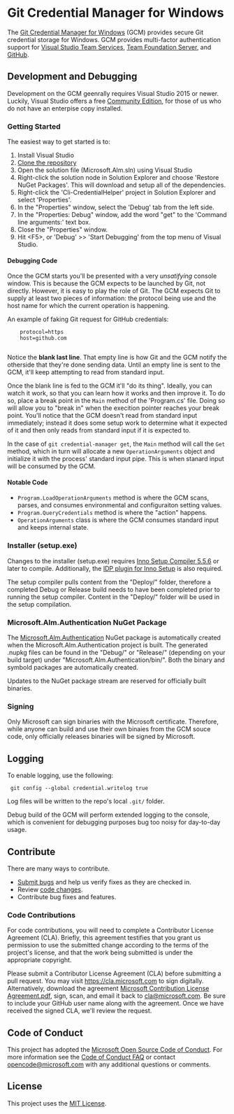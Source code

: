 # Git Credential Manager for Windows

 The [Git Credential Manager for Windows](https://github.com/Microsoft/Git-Credential-Manager-for-Windows) (GCM) provides secure Git credential storage for Windows. GCM provides multi-factor authentication support for [Visual Studio Team Services](https://www.visualstudio.com/), [Team Foundation Server](Faq.md#q-i-thought-microsoft-was-maintaining-this-why-does-the-gcm-not-work-as-expected-with-tfs), and [GitHub](https://www.github.com).

## Development and Debugging

 Development on the GCM geenrally requires Visual Studio 2015 or newer. Luckily, Visual Studio offers a free [Community Edition](https://www.visualstudio.com/products/visual-studio-community-vs), for those of us who do not have an enterpise copy installed.

### Getting Started

 The easiest way to get started is to:
 
 1. Install Visual Studio
 2. [Clone the repository](https://github.com/Microsoft/Git-Credential-Manager-for-Windows.git)
 3. Open the solution file (Microsoft.Alm.sln) using Visual Studio
 4. Right-click the solution node in Solution Explorer and choose 'Restore NuGet Packages'. This will download and setup all of the dependencies.
 5. Right-click the 'Cli-CredentialHelper' project in Solution Explorer and select 'Properties'.
 6. In the "Properties" window, select the 'Debug' tab from the left side.
 7. In the "Properties: Debug" window, add the word "get" to the 'Command line arguments:' text box.
 8. Close the "Properties" window.
 5. Hit \<F5\>, or 'Debug' \>\> 'Start Debugging' from the top menu of Visual Studio.

#### Debugging Code

 Once the GCM starts you'll be presented with a very *unsatifying* console window. This is because the GCM expects to be launched by Git, not directly. However, it is easy to play the role of Git. The GCM expects Git to supply at least two pieces of information: the protocol being use and the host name for which the current operation is happening.
 
 An example of faking Git request for GitHub credentials:
 
 ```
     protocol=https
     host=github.com
     
 ```

 Notice the **blank last line**. That empty line is how Git and the GCM notify the otherside that they're done sending data. Until an empty line is sent to the GCM, it'll keep attempting to read from standard input.

 Once the blank line is fed to the GCM it'll "do its thing". Ideally, you can watch it work, so that you can learn how it works and then improve it. To do so, place a break point in the `Main` method of the 'Program.cs' file. Doing so will allow you to "break in" when the execition pointer reaches your break point. You'll notice that the GCM doesn't read from standard input immediately; instead it does some setup work to determine what it expected of it and then only reads from standard input if it is expected to.

 In the case of `git credential-manager get`, the `Main` method will call the `Get` method, which in turn will allocate a new `OperationArguments` object and initialize it with the process' standard input pipe. This is when stanard input will be consumed by the GCM.

#### Notable Code
 
 * `Program.LoadOperationArguments` method is where the GCM scans, parses, and consumes environmental and configuraiton setting values.
 * `Program.QueryCredentials` method is where the "action" happens.
 * `OperationArguments` class is where the GCM consumes standard input and keeps internal state.

### Installer (setup.exe)

 Changes to the installer (setup.exe) requires [Inno Setup Compiler 5.5.6](http://www.jrsoftware.org/isinfo.php) or later to compile. Additionally, the [IDP plugin for Inno Setup](https://mitrichsoftware.wordpress.com/inno-setup-tools/inno-download-plugin/) is also required.

 The setup compiler pulls content from the "Deploy/" folder, therefore a completed Debug or Release build needs to have been completed prior to running the setup compiler. Content in the "Deploy/" folder will be used in the setup compilation.

### Microsoft.Alm.Authentication NuGet Package

 The [Microsoft.Alm.Authentication](https://www.nuget.org/packages/Microsoft.Alm.Authentication/) NuGet package is automatically created when the Microsoft.Alm.Authentication project is built. The generated .nupkg files can be found in the "Debug/" or "Release/" (depending on your build target) under "Microsoft.Alm.Authentication/bin/". Both the binary and symbold packages are automatically created.

 Updates to the NuGet package stream are reserved for officially built binaries.

### Signing

 Only Microsoft can sign binaries with the Microsoft certificate. Therefore, while anyone can build and use their own binaies from the GCM souce code, only officially releases binaries will be signed by Microsoft.

## Logging

 To enable logging, use the following:
 
     git config --global credential.writelog true

 Log files will be written to the repo's local `.git/` folder.

 Debug build of the GCM will perform extended logging to the console, which is convenient for debugging purposes bug too noisy for day-to-day usage.

## Contribute

 There are many ways to contribute.

 * [Submit bugs](https://github.com/Microsoft/Git-Credential-Manager-for-Windows/issues) and help us verify fixes as they are checked in.
 * Review [code changes](https://github.com/Microsoft/Git-Credential-Manager-for-Windows/pulls).
 * Contribute bug fixes and features.

### Code Contributions

 For code contributions, you will need to complete a Contributor License Agreement (CLA). Briefly, this agreement testifies that you grant us permission to use the submitted change according to the terms of the project's license, and that the work being submitted is under the appropriate copyright.

 Please submit a Contributor License Agreement (CLA) before submitting a pull request. You may visit <https://cla.microsoft.com> to sign digitally. Alternatively, download the agreement [Microsoft Contribution License Agreement.pdf](https://cla.microsoft.com/cladoc/microsoft-contribution-license-agreement.pdf), sign, scan, and email it back to <cla@microsoft.com>. Be sure to include your GitHub user name along with the agreement. Once we have received the signed CLA, we'll review the request.

## Code of Conduct

 This project has adopted the [Microsoft Open Source Code of Conduct](https://opensource.microsoft.com/codeofconduct/). For more information see the [Code of Conduct FAQ](https://opensource.microsoft.com/codeofconduct/faq/) or contact [opencode@microsoft.com](mailto:opencode@microsoft.com) with any additional questions or comments.

## License

 This project uses the [MIT License](https://github.com/Microsoft/Git-Credential-Manager-for-Windows/blob/master/LICENSE.txt).